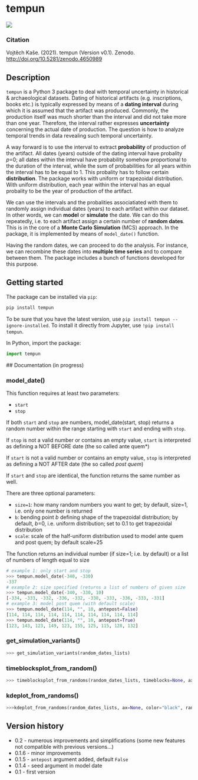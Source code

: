 # tempun

![](https://zenodo.org/badge/DOI/10.5281/zenodo.4650989.svg)

### Citation
Vojtěch Kaše. (2021). tempun (Version v0.1). Zenodo. http://doi.org/10.5281/zenodo.4650989

## Description

`tempun` is a Python 3 package to deal with temporal uncertainty in historical & archaeological datasets. Dating of historical artifacts (e.g. inscriptions, books etc.) is typically expressed by means of a **dating interval** during which it is assumed that the artifact was produced. Commonly, the production itself was much shorter than the interval and did not take more than one year. Therefore, the interval rather expresses **uncertainty** concerning the actual date of production. The question is how to analyze temporal trends in data revealing such temporal uncertainty.

A way forward is to use the interval to extract **probability** of production of the artifact. All dates (years) outside of the dating interval have probality *p*=0; all dates within the interval have probability somehow proportional to the duration of the interval, while the sum of  probabilities for all years within the interval has to be equal to 1. This probality has to follow certain **distribution**. The package works with uniform or trapezoidal distribution. With uniform distribution, each year within the interval has an equal probality to be the year of production of the artifact. 

We can use the intervals and the probalities associatiated with them to randomly assign individual dates (years) to each artifact within our dataset. In other words, we can **model** or **simulate** the date.  We can do this repeatedly, i.e. to each artifact assign a certain number of **random dates**.  This is in the core of a **Monte Carlo Simulation** (MCS) approach. In the package, it is implemented by means of `model_date()` function. 

Having the random dates, we can proceed to do the analysis. For instance, we can recombine these dates into **multiple time series** and to compare between them. The package includes a bunch of functions developed for this purpose.

## Getting started

The package can be installed via `pip`:

```bash
pip install tempun
```

To be sure that you have the latest version, use `pip install tempun --ignore-installed`. To install it directly from Jupyter, use `!pip install tempun`.

In Python, import the package:

```python
import tempun
```

## Documentation (in progress)

### model_date()

This function requires at least two parameters:

* `start`
* `stop`

If both `start` and `stop` are numbers, model_date(start, stop) returns a random number within the range starting with `start` and ending with `stop`.

If `stop` is not a valid number or contains an empty value, `start` is interpreted as defining a NOT BEFORE date (the so called ante quem*)

If `start` is not a valid number or contains an empty value, `stop` is interpreted as defining a NOT AFTER date (the so called *post quem*)

If `start` and `stop` are identical, the function returns the same number as well.

There are three optional parameters:

* `size=1`: how many random numbers you want to get; by default, size=1, i.e. only one number is returned
* `b`: bending point *b* defining shape of the trapezoidal distribution; by default, *b*=0, i.e. uniform distribution; set to 0.1 to get trapezoidal distribution
* `scale`:  scale of the half-uniform distribution used to model ante quem and post quem; by default scale=25

The function returns an individual number (if size=1; i.e. by default) or a list of numbers of length equal to size

```python
# example 1: only start and stop
>>> tempun.model_date(-340, -330)
-337
# example 2: size specified (returns a list of numbers of given size
>>> tempun.model_date(-340, -330, 10)
[-334, -333, -332, -336, -332, -338, -333, -336, -333, -331]
# example 3: model post quem (with default scale)
>>> tempun.model_date(114, "", 10, antepost=False)
[114, 114, 114, 114, 114, 114, 114, 114, 114, 114]
>>> tempun.model_date(114, "", 10, antepost=True)
[123, 143, 123, 149, 123, 155, 125, 115, 128, 132]
```

### get_simulation_variants()

```python
>>> get_simulation_variants(random_dates_lists)
```

### timeblocksplot_from_random()

```python
>>> timeblocksplot_from_randoms(random_dates_lists, timeblocks=None, ax=None, color="black", random_size=None, **kwargs)
```

### kdeplot_from_randoms()

```python
>>>kdeplot_from_randoms(random_dates_lists, ax=None, color="black", random_size=None, **kwargs)
```

## Version history
* 0.2 - numerous improvements and simplifications (some new features not compatible with previous versions...)
* 0.1.6 - minor improvements
* 0.1.5 - `antepost` argument added, default `False`
* 0.1.4 - seed argument in model date
* 0.1 - first version

